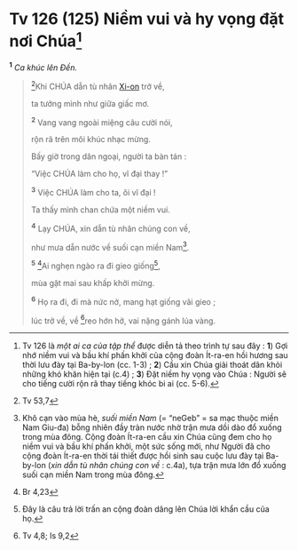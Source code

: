 # Tv 126 (125) Niềm vui và hy vọng đặt nơi Chúa[^1-eac1f973-a677-411f-9fa6-787fb4f29b47]

<sup><b>1</b></sup> _Ca khúc lên Đền._

> [^1@-eac1f973-a677-411f-9fa6-787fb4f29b47]Khi CHÚA dẫn tù nhân [Xi-on]() trở về,
>
> ta tưởng mình như giữa giấc mơ.
>
> <sup><b>2</b></sup> Vang vang ngoài miệng câu cười nói,
>
> rộn rã trên môi khúc nhạc mừng.
>
> Bấy giờ trong dân ngoại, người ta bàn tán :
>
> “Việc CHÚA làm cho họ, vĩ đại thay !”
>
> <sup><b>3</b></sup> Việc CHÚA làm cho ta, ôi vĩ đại !
>
> Ta thấy mình chan chứa một niềm vui.
>
> <sup><b>4</b></sup> Lạy CHÚA, xin dẫn tù nhân chúng con về,
>
> như mưa dẫn nước về suối cạn miền Nam[^2-eac1f973-a677-411f-9fa6-787fb4f29b47].
>
> <sup><b>5</b></sup> [^2@-eac1f973-a677-411f-9fa6-787fb4f29b47]Ai nghẹn ngào ra đi gieo giống[^3-eac1f973-a677-411f-9fa6-787fb4f29b47],
>
> mùa gặt mai sau khấp khởi mừng.
>
> <sup><b>6</b></sup> Họ ra đi, đi mà nức nở, mang hạt giống vãi gieo ;
>
> lúc trở về, về [^3@-eac1f973-a677-411f-9fa6-787fb4f29b47]reo hớn hở, vai nặng gánh lúa vàng.

[^1-eac1f973-a677-411f-9fa6-787fb4f29b47]: Tv 126 là _một ai ca của tập thể_ được diễn tả theo trình tự sau đây : **1**) Gợi nhớ niềm vui và bầu khí phấn khởi của cộng đoàn Ít-ra-en hồi hương sau thời lưu đày tại Ba-by-lon (cc. 1-3) ; **2**) Cầu xin Chúa giải thoát dân khỏi những khó khăn hiện tại (c.4) ; **3**) Đặt niềm hy vọng vào Chúa : Người sẽ cho tiếng cười rộn rã thay tiếng khóc bi ai (cc. 5-6).

[^2-eac1f973-a677-411f-9fa6-787fb4f29b47]: Khô cạn vào mùa hè, _suối miền Nam_ (= “neGeb” = sa mạc thuộc miền Nam Giu-đa) bỗng nhiên đầy tràn nước nhờ trận mưa dồi dào đổ xuống trong mùa đông. Cộng đoàn Ít-ra-en cầu xin Chúa cũng đem cho họ niềm vui và bầu khí phấn khởi, một sức sống mới, như Người đã cho cộng đoàn Ít-ra-en thời tái thiết được hồi sinh sau cuộc lưu đày tại Ba-by-lon (_xin dẫn tù nhân chúng con về_ : c.4a), tựa trận mưa lớn đổ xuống suối cạn miền Nam trong mùa đông.

[^3-eac1f973-a677-411f-9fa6-787fb4f29b47]: Đây là câu trả lời trấn an cộng đoàn dâng lên Chúa lời khẩn cầu của họ.

[^1@-eac1f973-a677-411f-9fa6-787fb4f29b47]: Tv 53,7

[^2@-eac1f973-a677-411f-9fa6-787fb4f29b47]: Br 4,23

[^3@-eac1f973-a677-411f-9fa6-787fb4f29b47]: Tv 4,8; Is 9,2
